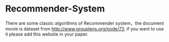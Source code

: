 # Recommender-System
There are some classic algorithms of Recommender system，the document movie is dataset from http://www.grouplens.org/node/73, if you want to use it please add this website in your paper.
